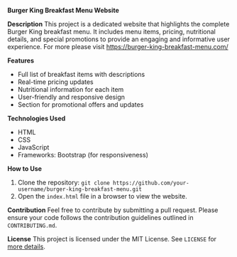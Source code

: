 **Burger King Breakfast Menu Website**

**Description**
This project is a dedicated website that highlights the complete Burger King breakfast menu. It includes menu items, pricing, nutritional details, and special promotions to provide an engaging and informative user experience. For more please visit https://burger-king-breakfast-menu.com/

**Features**
- Full list of breakfast items with descriptions
- Real-time pricing updates
- Nutritional information for each item
- User-friendly and responsive design
- Section for promotional offers and updates

**Technologies Used**
- HTML
- CSS
- JavaScript
- Frameworks: Bootstrap (for responsiveness)

**How to Use**
1. Clone the repository: `git clone https://github.com/your-username/burger-king-breakfast-menu.git`
2. Open the `index.html` file in a browser to view the website.

**Contribution**
Feel free to contribute by submitting a pull request. Please ensure your code follows the contribution guidelines outlined in `CONTRIBUTING.md`.

**License**
This project is licensed under the MIT License. See `LICENSE` for [more details](https://gitlab.com/bkbreakfastmenu/bk-breakfast-menu-with-prices).
